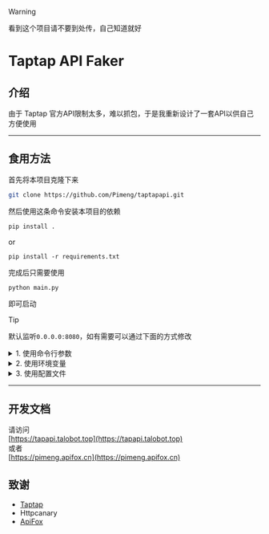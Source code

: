 > [!WARNING]
> 看到这个项目请不要到处传，自己知道就好

# Taptap API Faker
## 介绍
由于 Taptap 官方API限制太多，难以抓包，于是我重新设计了一套API以供自己方便使用

***

## 食用方法
首先将本项目克隆下来   
``` bash
git clone https://github.com/Pimeng/taptapapi.git
```
然后使用这条命令安装本项目的依赖
``` bash
pip install .
```

or

```
pip install -r requirements.txt
```
完成后只需要使用
``` bash
python main.py
```
即可启动
> [!TIP]
> 默认监听`0.0.0.0:8080`，如有需要可以通过下面的方式修改

<details>
    <summary>1. 使用命令行参数</summary>
    启动方式

    ``` bash
    python your_app.py --host 127.0.0.1 --port 8000
    ```

</details>

<details>
    <summary>2. 使用环境变量</summary>

    ``` bash
    HOST=127.0.0.1 PORT=8000 python your_app.py
    ```

</details>

<details>
    <summary>3. 使用配置文件</summary>
    在根目录下创建config.json文件并按照如下编辑，其中 `host` 是监听IP地址， `port` 是监听端口


    ``` json
    {
        "host": "0.0.0.0",
        "port": "8080"
    }
    ```

</details>

***

## 开发文档
请访问   
[https://tapapi.talobot.top](https://tapapi.talobot.top)   
或者   
[https://pimeng.apifox.cn](https://pimeng.apifox.cn)   

## 致谢
 - [Taptap](https://www.taptap.cn)
 - Httpcanary
 - [ApiFox](https://apifox.com)